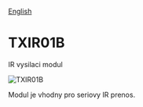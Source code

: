 
[English](./README.md)
<!--- module --->
# TXIR01B
<!--- Emodule --->

<!--- subtitle ---> IR vysilaci modul<!--- Esubtitle --->

![TXIR01B]()

<!--- description ---> Modul je vhodny pro seriovy IR prenos.<!--- Edescription --->
            